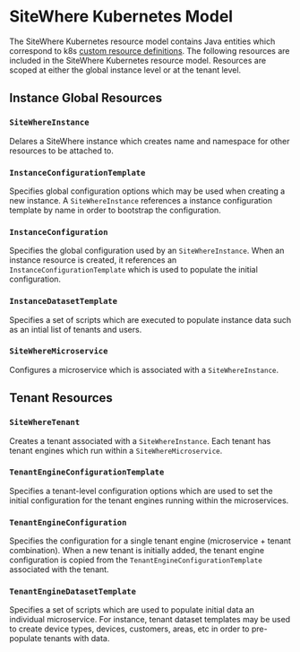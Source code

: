 # SiteWhere Kubernetes Model

The SiteWhere Kubernetes resource model contains Java entities which correspond
to k8s [custom resource definitions](https://kubernetes.io/docs/concepts/extend-kubernetes/api-extension/custom-resources/).
The following resources are included in the SiteWhere Kubernetes resource model. Resources are scoped at either the global
instance level or at the tenant level.

## Instance Global Resources

### `SiteWhereInstance`
Delares a SiteWhere instance which creates name and namespace for other
resources to be attached to.

### `InstanceConfigurationTemplate`
Specifies global configuration options which may be used when creating 
a new instance. A `SiteWhereInstance` references a instance configuration
template by name in order to bootstrap the configuration.

### `InstanceConfiguration`
Specifies the global configuration used by an `SiteWhereInstance`. When an
instance resource is created, it references an `InstanceConfigurationTemplate`
which is used to populate the initial configuration.

### `InstanceDatasetTemplate`
Specifies a set of scripts which are executed to populate instance data
such as an intial list of tenants and users.

### `SiteWhereMicroservice`
Configures a microservice which is associated with a `SiteWhereInstance`.

## Tenant Resources

### `SiteWhereTenant`
Creates a tenant associated with a `SiteWhereInstance`. Each tenant has tenant 
engines which run within a `SiteWhereMicroservice`.

### `TenantEngineConfigurationTemplate`
Specifies a tenant-level configuration options which are used to set the
initial configuration for the tenant engines running within the microservices.

### `TenantEngineConfiguration`
Specifies the configuration for a single tenant engine (microservice + tenant combination).
When a new tenant is initially added, the tenant engine configuration is copied from
the `TenantEngineConfigurationTemplate` associated with the tenant.

### `TenantEngineDatasetTemplate`
Specifies a set of scripts which are used to populate initial data an individual
microservice. For instance, tenant dataset templates may be used to create device
types, devices, customers, areas, etc in order to pre-populate tenants with data.

